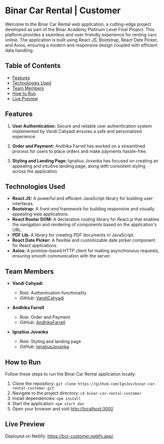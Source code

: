 # Binar Car Rental | Customer

Welcome to the Binar Car Rental web application, a cutting-edge project developed as part of the Binar Academy Platinum Level Final Project. This platform provides a seamless and user-friendly experience for renting cars online. The application is built using React JS, Bootstrap, React Date Picker, and Axios, ensuring a modern and responsive design coupled with efficient data handling.

## Table of Contents
- [Features](#features)
- [Technologies Used](#technologies-used)
- [Team Members](#team-members)
- [How to Run](#how-to-run)
- [Live Preview](#live-preview)

## Features

1. **User Authentication:** Secure and reliable user authentication system implemented by Vandi Cahyadi ensures a safe and personalized experience.

2. **Order and Payment:** Andhika Farrell has worked on a streamlined process for users to place orders and make payments hassle-free.

3. **Styling and Landing Page:** Ignatius Jovanka has focused on creating an appealing and intuitive landing page, along with consistent styling across the application.

## Technologies Used

- **React JS:** A powerful and efficient JavaScript library for building user interfaces.
- **Bootstrap:** A front-end framework for building responsive and visually appealing web applications.
- **React Router DOM:** A declarative routing library for React.js that enables the navigation and rendering of components based on the application's URL.
- **PDF Lib:** A library for creating PDF documents in JavaScript.
- **React Date Picker:** A flexible and customizable date picker component for React applications.
- **Axios:** A promise-based HTTP client for making asynchronous requests, ensuring smooth communication with the server.

## Team Members

- **Vandi Cahyadi**
  - *Role:* Authentication functionality
  - *GitHub:* [VandiCahyadi](https://github.com/vandicahya)

- **Andhika Farrell**
  - *Role:* Order and Payment
  - *GitHub:* [AndhikaFarrell](https://github.com/AndhikaFarrell)

- **Ignatius Jovanka**
  - *Role:* Styling and landing page
  - *GitHub:* [IgnatiusJovanka](https://github.com/IgnJov)

## How to Run

Follow these steps to run the Binar Car Rental application locally:

1. Clone the repository: `git clone https://github.com/IgnJov/binar-car-rental-customer.git`
2. Navigate to the project directory: `cd binar-car-rental-customer`
3. Install dependencies: `npm install`
4. Start the application: `npm start dev`
5. Open your browser and visit [http://localhost:3000](http://localhost:3000)

## Live Preview
Deployed on Netlify: https://bcr-customer.netlify.app/
